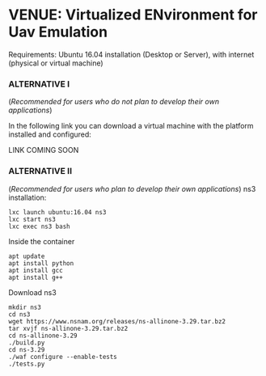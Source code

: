 # VENUE: Virtualized ENvironment for Uav Emulation

Requirements: Ubuntu 16.04 installation (Desktop or Server), with internet (physical or virtual machine)

### ALTERNATIVE I 
(*Recommended for users who do not plan to develop their own applications*)

In the following link you can download a virtual machine with the platform installed and configured:

LINK COMING SOON

### ALTERNATIVE II 
(*Recommended for users who plan to develop their own applications*)
ns3 installation:
```shell
lxc launch ubuntu:16.04 ns3
lxc start ns3 
lxc exec ns3 bash
```
Inside the container
```shell
apt update
apt install python
apt install gcc 
apt install g++
```

Download ns3
```shell
mkdir ns3
cd ns3
wget https://www.nsnam.org/releases/ns-allinone-3.29.tar.bz2
tar xvjf ns-allinone-3.29.tar.bz2
cd ns-allinone-3.29
./build.py
cd ns-3.29
./waf configure --enable-tests
./tests.py
```
